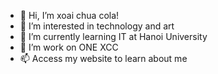 - 👋 Hi, I’m xoai chua cola!
- 👀 I’m interested in technology and art
- 🌱 I’m currently learning IT at Hanoi University
- 💞️ I’m work on ONE XCC
- 📫 Access my website to learn about me
